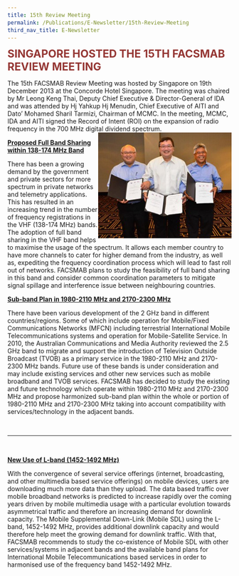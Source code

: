 ```yaml
---
title: 15th Review Meeting
permalink: /Publications/E-Newsletter/15th-Review-Meeting
third_nav_title: E-Newsletter
---
```

<div class="container container--mw1280">
   <span style="color: #953734;"><strong><span style="font-size: 24px;">SINGAPORE HOSTED THE 15TH FACSMAB REVIEW MEETING</span></strong></span>
   <p>The 15th FACSMAB Review Meeting was hosted by Singapore on 19th December 2013 at the Concorde Hotel Singapore. The meeting was chaired by Mr Leong Keng Thai, Deputy Chief Executive &amp; Director-General of IDA and was  attended by Hj Yahkup Hj Menudin, Chief Executive of AITI and Dato’ Mohamed Sharil Tarmizi, Chairman of MCMC. In the meeting, MCMC, IDA and AITI signed the Record of Intent (ROI) on the expansion of radio frequency in the 700 MHz digital dividend spectrum.<img height="237" alt="Signing of ROI " width="300" src="/assets/images/Signing-of-ROI-on-700-MHz-Band-Photo-300x237.jpg?la=en&amp;hash=A2ECBEF21C501D25D22BE4F71F3BDBF36988EBF1" style="float: right;"></p>
   <p><span style="text-decoration: underline;"><strong>Proposed Full Band Sharing within 138-174 MHz Band</strong></span></p>
   <p>There has been a growing demand by the government and private sectors for more spectrum in private networks and telemetry applications. This has resulted in an increasing trend in the number of frequency registrations in the VHF (138-174 MHz) bands. The adoption of full band sharing in the VHF band helps to maximise the usage of the spectrum. It allows each member country to have more channels to cater for higher demand from the industry, as well as, expediting the frequency coordination process which will lead to fast roll out of networks. FACSMAB plans to study the feasibility of full band sharing in this band and consider common coordination parameters to mitigate signal spillage and interference issue between neighbouring countries.</p>
   <p><span style="text-decoration: underline;"><strong>Sub-band Plan in 1980-2110 MHz and 2170-2300 MHz</strong></span></p>
   <p>There have been various development of the 2 GHz band in different countries/regions. Some of which include operation for Mobile/Fixed Communications Networks (MFCN) including terrestrial International Mobile Telecommunications systems and operation for Mobile-Satellite Service. In 2010, the Australian Communications and Media Authority reviewed the 2.5 GHz band to migrate and support the introduction of Television Outside Broadcast (TVOB) as a primary service in the 1980-2110 MHz and 2170-2300 MHz bands. Future use of these bands is under consideration and may include existing services and other new services such as mobile broadband and TVOB services. FACSMAB has decided to study the existing and future technology which operate within 1980-2110 MHz and 2170-2300 MHz and propose harmonized sub-band plan within the whole or portion of 1980-2110 MHz and 2170-2300 MHz taking into account compatibility with services/technology in the adjacent bands.</p>
   <p>&nbsp;</p>
   <hr>
   <p>&nbsp;</p>
   <p><span style="text-decoration: underline;"><strong>New Use of L-band (1452-1492 MHz)</strong></span> </p>
   <p>With the convergence of several service offerings (internet, broadcasting, and other multimedia based service offerings) on mobile devices, users are downloading much more data than they upload. The data based traffic over mobile broadband networks is predicted to increase rapidly over the coming years driven by mobile multimedia usage with a particular evolution towards asymmetrical traffic and therefore an increasing demand for downlink capacity. The Mobile Supplemental Down-Link (Mobile SDL) using the L-band, 1452-1492 MHz, provides additional downlink capacity and would therefore help meet the growing demand for downlink traffic. With that, FACSMAB recommends to study the co-existence of Mobile SDL with other services/systems in adjacent bands and the available band plans for International Mobile Telecommunications based services in order to harmonised use of the frequency band 1452-1492 MHz.</p>
</div>
